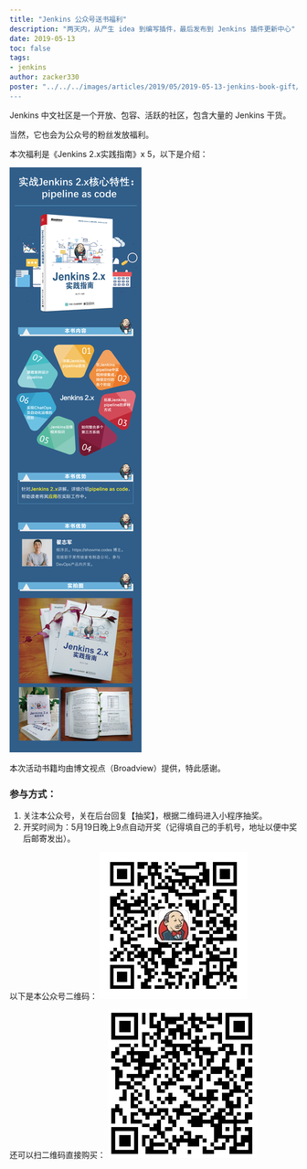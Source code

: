 ```yaml
---
title: "Jenkins 公众号送书福利"
description: "两天内，从产生 idea 到编写插件，最后发布到 Jenkins 插件更新中心"
date: 2019-05-13
toc: false
tags:
- jenkins
author: zacker330
poster: "../../../images/articles/2019/05/2019-05-13-jenkins-book-gift/poster.png
---
```

Jenkins 中文社区是一个开放、包容、活跃的社区，包含大量的 Jenkins 干货。

当然，它也会为公众号的粉丝发放福利。

本次福利是《Jenkins 2.x实践指南》x 5，以下是介绍：

![image.png](../../../images/articles/2019/05/2019-05-13-jenkins-book-gift/book-introduce.png)

本次活动书籍均由博文视点（Broadview）提供，特此感谢。

### 参与方式：
1. 关注本公众号，关在后台回复【抽奖】，根据二维码进入小程序抽奖。
2. 开奖时间为：5月19日晚上9点自动开奖（记得填自己的手机号，地址以便中奖后邮寄发出）。

以下是本公众号二维码：
![](../../../images/wechat-qrcode.jpg)

还可以扫二维码直接购买：
![image.png](../../../images/articles/2019/05/2019-05-13-jenkins-book-gift/book-qrcode.png)